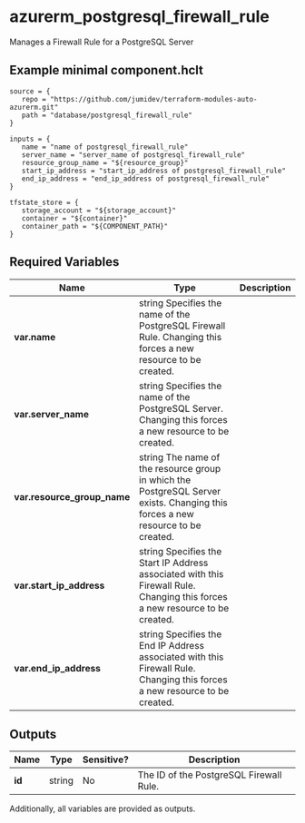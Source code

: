 # azurerm_postgresql_firewall_rule

Manages a Firewall Rule for a PostgreSQL Server

## Example minimal component.hclt

```hcl
source = {
   repo = "https://github.com/jumidev/terraform-modules-auto-azurerm.git" 
   path = "database/postgresql_firewall_rule" 
}

inputs = {
   name = "name of postgresql_firewall_rule" 
   server_name = "server_name of postgresql_firewall_rule" 
   resource_group_name = "${resource_group}" 
   start_ip_address = "start_ip_address of postgresql_firewall_rule" 
   end_ip_address = "end_ip_address of postgresql_firewall_rule" 
}

tfstate_store = {
   storage_account = "${storage_account}" 
   container = "${container}" 
   container_path = "${COMPONENT_PATH}" 
}

```

## Required Variables

| Name | Type |  Description |
| ---- | --------- |  ----------- |
| **var.name** | string  Specifies the name of the PostgreSQL Firewall Rule. Changing this forces a new resource to be created. | 
| **var.server_name** | string  Specifies the name of the PostgreSQL Server. Changing this forces a new resource to be created. | 
| **var.resource_group_name** | string  The name of the resource group in which the PostgreSQL Server exists. Changing this forces a new resource to be created. | 
| **var.start_ip_address** | string  Specifies the Start IP Address associated with this Firewall Rule. Changing this forces a new resource to be created. | 
| **var.end_ip_address** | string  Specifies the End IP Address associated with this Firewall Rule. Changing this forces a new resource to be created. | 



## Outputs

| Name | Type | Sensitive? | Description |
| ---- | ---- | --------- | --------- |
| **id** | string | No  | The ID of the PostgreSQL Firewall Rule. | 

Additionally, all variables are provided as outputs.
